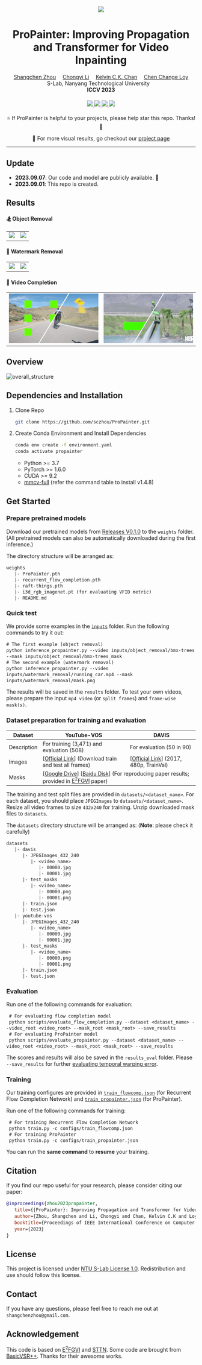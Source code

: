 <div align="center">

<div class="logo">
   <a href="https://shangchenzhou.com/projects/ProPainter/">
      <img src="assets/propainter_logo1_glow.png" style="width:180px">
   </a>
</div>

<h1>ProPainter: Improving Propagation and Transformer for Video Inpainting</h1>

<div>
    <a href='https://shangchenzhou.com/' target='_blank'>Shangchen Zhou</a>&emsp;
    <a href='https://li-chongyi.github.io/' target='_blank'>Chongyi Li</a>&emsp;
    <a href='https://ckkelvinchan.github.io/' target='_blank'>Kelvin C.K. Chan</a>&emsp;
    <a href='https://www.mmlab-ntu.com/person/ccloy/' target='_blank'>Chen Change Loy</a>
</div>
<div>
    S-Lab, Nanyang Technological University&emsp; 
</div>

<div>
    <strong>ICCV 2023</strong>
</div>

<div>
    <h4 align="center">
        <a href="https://shangchenzhou.com/projects/ProPainter" target='_blank'>
        <img src="https://img.shields.io/badge/🐳-Project%20Page-blue">
        </a>
        <a href="https://arxiv.org/abs/2309.03897" target='_blank'>
        <img src="https://img.shields.io/badge/arXiv-2309.03897-b31b1b.svg">
        </a>
        <a href="https://youtu.be/Cc89WF-2zz0" target='_blank'>
        <img src="https://img.shields.io/badge/Demo%20Video-%23FF0000.svg?logo=YouTube&logoColor=white">
        </a>
        <img src="https://api.infinitescript.com/badgen/count?name=sczhou/ProPainter">
    </h4>
</div>

⭐ If ProPainter is helpful to your projects, please help star this repo. Thanks! 🤗

:open_book: For more visual results, go checkout our <a href="https://shangchenzhou.com/projects/ProPainter/" target="_blank">project page</a>


---

</div>


## Update

- **2023.09.07**: Our code and model are publicly available. :whale: 
- **2023.09.01**: This repo is created.

## Results

#### 🏂 Object Removal
<table>
<tr>
   <td> 
      <img src="assets/object_removal1.gif">
   </td>
   <td> 
      <img src="assets/object_removal2.gif">
   </td>
</tr>
</table>

#### 🌈 Watermark Removal
<table>
<tr>
   <td> 
      <img src="assets/watermark_removal1.gif">
   </td>
   <td> 
      <img src="assets/watermark_removal2.gif">
   </td>
</tr>
</table>

#### 🎨 Video Completion
<table>
<tr>
   <td> 
      <img src="assets/video_completion1.gif">
   </td>
   <td> 
      <img src="assets/video_completion2.gif">
   </td>
</tr>
</table>




## Overview
![overall_structure](assets/ProPainter_pipeline.png)


## Dependencies and Installation
1. Clone Repo

   ```bash
   git clone https://github.com/sczhou/ProPainter.git
   ```

2. Create Conda Environment and Install Dependencies

   ```bash
   conda env create -f environment.yaml
   conda activate propainter
   ```
   - Python >= 3.7
   - PyTorch >= 1.6.0
   - CUDA >= 9.2
   - [mmcv-full](https://github.com/open-mmlab/mmcv/tree/v1.4.8#installation) (refer the command table to install v1.4.8)

## Get Started
### Prepare pretrained models
Download our pretrained models from [Releases V0.1.0](https://github.com/sczhou/ProPainter/releases/tag/v0.1.0) to the `weights` folder. (All pretrained models can also be automatically downloaded during the first inference.)

The directory structure will be arranged as:
```
weights
   |- ProPainter.pth
   |- recurrent_flow_completion.pth
   |- raft-things.pth
   |- i3d_rgb_imagenet.pt (for evaluating VFID metric)
   |- README.md
```

### Quick test
We provide some examples in the [`inputs`](./inputs) folder. 
Run the following commands to try it out:
```shell
# The first example (object removal)
python inference_propainter.py --video inputs/object_removal/bmx-trees --mask inputs/object_removal/bmx-trees_mask 
# The second example (watermark removal)
python inference_propainter.py --video inputs/watermark_removal/running_car.mp4 --mask inputs/watermark_removal/mask.png
```
The results will be saved in the `results` folder.
To test your own videos, please prepare the input `mp4 video` (or `split frames`) and `frame-wise mask(s)`.


### Dataset preparation for training and evaluation
<table>
<thead>
  <tr>
    <th>Dataset</th>
    <th>YouTube-VOS</th>
    <th>DAVIS</th>
  </tr>
</thead>
<tbody>
  <tr>
    <td>Description</td>
    <td>For training (3,471) and evaluation (508)</td>
    <td>For evaluation (50 in 90)</td>
  <tr>
    <td>Images</td>
    <td> [<a href="https://competitions.codalab.org/competitions/19544#participate-get-data">Official Link</a>] (Download train and test all frames) </td>
    <td> [<a href="https://data.vision.ee.ethz.ch/csergi/share/davis/DAVIS-2017-trainval-480p.zip">Official Link</a>] (2017, 480p, TrainVal) </td>
  </tr>
  <tr>
    <td>Masks</td>
    <td colspan="2"> [<a href="https://drive.google.com/file/d/1dFTneS_zaJAHjglxU10gYzr1-xALgHa4/view?usp=sharing">Google Drive</a>] [<a href="https://pan.baidu.com/s/1JC-UKmlQfjhVtD81196cxA?pwd=87e3">Baidu Disk</a>] (For reproducing paper results; provided in <a href="https://github.com/MCG-NKU/E2FGVI">E<sup>2</sup>FGVI</a> paper) </td>
  </tr>
</tbody>
</table>

The training and test split files are provided in `datasets/<dataset_name>`. For each dataset, you should place `JPEGImages` to `datasets/<dataset_name>`. Resize all video frames to size `432x240` for training. Unzip downloaded mask files to `datasets`.

The `datasets` directory structure will be arranged as: (**Note**: please check it carefully)
```
datasets
   |- davis
      |- JPEGImages_432_240
         |- <video_name>
            |- 00000.jpg
            |- 00001.jpg
      |- test_masks
         |- <video_name>
            |- 00000.png
            |- 00001.png   
      |- train.json
      |- test.json
   |- youtube-vos
      |- JPEGImages_432_240
         |- <video_name>
            |- 00000.jpg
            |- 00001.jpg
      |- test_masks
         |- <video_name>
            |- 00000.png
            |- 00001.png
      |- train.json
      |- test.json   
```
### Evaluation
Run one of the following commands for evaluation:
```shell
 # For evaluating flow completion model
 python scripts/evaluate_flow_completion.py --dataset <dataset_name> --video_root <video_root> --mask_root <mask_root> --save_results
 # For evaluating ProPainter model
 python scripts/evaluate_propainter.py --dataset <dataset_name> --video_root <video_root> --mask_root <mask_root> --save_results
```

The scores and results will also be saved in the `results_eval` folder.
Please `--save_results` for further [evaluating temporal warping error](https://github.com/phoenix104104/fast_blind_video_consistency#evaluation).

### Training
Our training configures are provided in [`train_flowcomp.json`](./configs/train_flowcomp.json) (for Recurrent Flow Completion Network) and [`train_propainter.json`](./configs/train_propainter.json) (for ProPainter).

Run one of the following commands for training:
```shell
 # For training Recurrent Flow Completion Network
 python train.py -c configs/train_flowcomp.json
 # For training ProPainter
 python train.py -c configs/train_propainter.json
```
You can run the **same command** to **resume** your training.


## Citation

   If you find our repo useful for your research, please consider citing our paper:

   ```bibtex
   @inproceedings{zhou2023propainter,
      title={{ProPainter}: Improving Propagation and Transformer for Video Inpainting},
      author={Zhou, Shangchen and Li, Chongyi and Chan, Kelvin C.K and Loy, Chen Change},
      booktitle={Proceedings of IEEE International Conference on Computer Vision (ICCV)},
      year={2023}
   }
   ```


## License

This project is licensed under <a rel="license" href="./LICENSE">NTU S-Lab License 1.0</a>. Redistribution and use should follow this license.


## Contact
If you have any questions, please feel free to reach me out at `shangchenzhou@gmail.com`. 

## Acknowledgement

This code is based on [E<sup>2</sup>FGVI](https://github.com/MCG-NKU/E2FGVI) and [STTN](https://github.com/researchmm/STTN). Some code are brought from [BasicVSR++](https://github.com/ckkelvinchan/BasicVSR_PlusPlus). Thanks for their awesome works.
